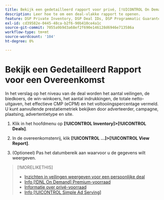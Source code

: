 ```yaml
---
title: Bekijk een gedetailleerd rapport voor privé, [!UICONTROL On Demand], of [!UICONTROL Simple Ad Serving] Deal
description: Leer hoe te om een deal-vlakke rapport te openen.
feature: DSP Private Inventory, DSP Deal IDs, DSP Programmatic Guaranteed Deals, DSP On Demand Inventory, DSP Simple Ad Serving
exl-id: cd39582e-0445-48ca-b2f6-90b410ce4a1c
source-git-commit: 7055a9b9d3a68ef2f690e146128d6946e713586a
workflow-type: tm+mt
source-wordcount: '104'
ht-degree: 0%

---
```


# Bekijk een Gedetailleerd Rapport voor een Overeenkomst

In het verslag op het niveau van de deal worden het aantal veilingen, de biedkoers, de win-winkoers, het aantal indrukkingen, de totale netto-uitgaven, het effectieve CMP (eCPM) en het voltooiingspercentage vermeld. U kunt aanvullende prestatiemetriek bekijken door adverteerder, campagne, plaatsing, advertentietype en site.

1. Klik in het hoofdmenu op **[!UICONTROL Inventory]>[!UICONTROL Deals]**.

1. In de overeenkomstenrij, klik **[!UICONTROL ...]>[!UICONTROL View Report]**.

1. (Optioneel) Pas het datumbereik aan waarvoor u de gegevens wilt weergeven.

>[!MORELIKETHIS]
>
>* [Inzichten in veilingen weergeven voor een persoonlijke deal](/help/dsp/inventory/private-deal-auction-insights.md)
>* [Info [!DNL On Demand] Premium-voorraad](on-demand-inventory-about.md)
>* [Informatie over privé-voorraad](private-inventory-about.md)
>* [Info [!UICONTROL Simple Ad Serving]](simple-deal-about.md)

